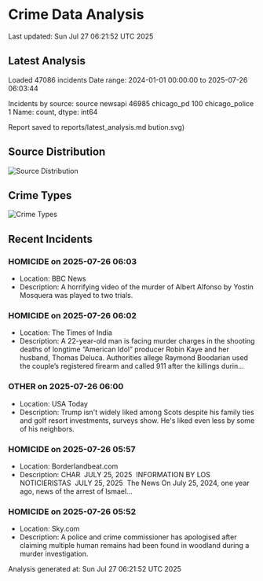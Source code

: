 # Crime Data Analysis
Last updated: Sun Jul 27 06:21:52 UTC 2025

## Latest Analysis

Loaded 47086 incidents
Date range: 2024-01-01 00:00:00 to 2025-07-26 06:03:44

Incidents by source:
source
newsapi           46985
chicago_pd          100
chicago_police        1
Name: count, dtype: int64

Report saved to reports/latest_analysis.md
bution.svg)

## Source Distribution
![Source Distribution](images/source_distribution.svg)

## Crime Types
![Crime Types](images/crime_types.svg)

## Recent Incidents

### HOMICIDE on 2025-07-26 06:03
- Location: BBC News
- Description: A horrifying video of the murder of Albert Alfonso by Yostin Mosquera was played to two trials.


### HOMICIDE on 2025-07-26 06:02
- Location: The Times of India
- Description: A 22-year-old man is facing murder charges in the shooting deaths of longtime “American Idol” producer Robin Kaye and her husband, Thomas Deluca. Authorities allege Raymond Boodarian used the couple’s registered firearm and called 911 after the killings durin…


### OTHER on 2025-07-26 06:00
- Location: USA Today
- Description: Trump isn't widely liked among Scots despite his family ties and golf resort investments, surveys show. He's liked even less by some of his neighbors.


### HOMICIDE on 2025-07-26 05:57
- Location: Borderlandbeat.com
- Description: CHAR  JULY 25, 2025  INFORMATION BY LOS NOTICIERISTAS  JULY 25, 2025  The News On July 25, 2024, one year ago, news of the arrest of Ismael...


### HOMICIDE on 2025-07-26 05:52
- Location: Sky.com
- Description: A police and crime commissioner has apologised after claiming multiple human remains had been found in woodland during a murder investigation.

Analysis generated at: Sun Jul 27 06:21:52 UTC 2025
